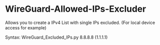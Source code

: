 # WireGuard-Allowed-IPs-Excluder
Allows you to create a IPv4 List with single IPs excluded. (For local device access for example)

Syntax: WireGuard_Excluded_IPs.py 8.8.8.8 (1.1.1.1)
